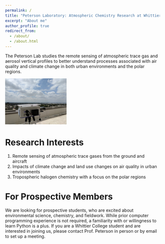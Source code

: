 ```yaml
---
permalink: /
title: "Peterson Laboratory: Atmospheric Chemistry Research at Whittier College"
excerpt: "About me"
author_profile: true
redirect_from: 
  - /about/
  - /about.html
---
```


The Peterson Lab studies the remote sensing of atmospheric trace gas and aerosol vertical profiles to better understand processes associated with air quality and climate change in both urban environments and the polar regions. 


<img src="/images/DOAS.jpg" height="150px">



Research Interests
======
1. Remote sensing of atmospheric trace gases from the ground and aircraft
1. Impacts of climate change and land use changes on air quality in urban environments
1. Tropospheric halogen chemistry with a focus on the polar regions

For Prospective Members
======
We are looking for prospective students, who are excited about environmental science, chemistry, and fieldwork. While prior computer programming experience is not required, a familiarity with or willingness to learn Python is a plus. If you are a Whittier College student and are interested in joining us,  please contact Prof. Peterson in person or by email to set up a meeting.


<!---
Campus PM<sub>2.5</sub> Measurements
=====
<div id='PurpleAirWidget_55251_module_PM25_conversion_C0_average_10_layer_standard'>Loading PurpleAir Widget...</div>
<script src='https://www.purpleair.com/pa.widget.js?key=5PVQM8FJNB0TLNTG&module=PM25&conversion=C0&average=10&layer=standard&container=PurpleAirWidget_55251_module_PM25_conversion_C0_average_10_layer_standard'></script>
-->